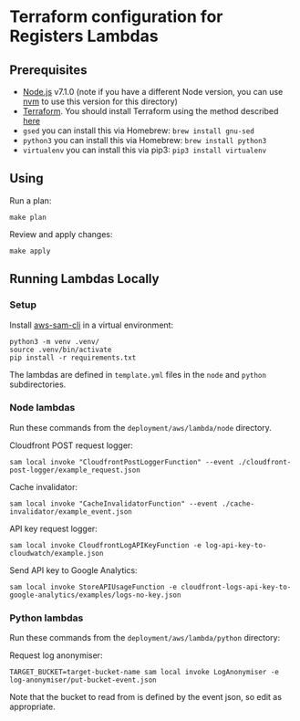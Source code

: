 # Terraform configuration for Registers Lambdas

## Prerequisites

* [Node.js](https://nodejs.org/) v7.1.0 (note if you have a different Node version, you can use [nvm](https://github.com/creationix/nvm) to use this version for this directory)
* [Terraform](https://www.terraform.io/). You should install Terraform using the method described [here](https://github.com/openregister/deployment/blob/master/README.md#prerequisites)
* `gsed` you can install this via Homebrew: `brew install gnu-sed`
* `python3` you can install this via Homebrew: `brew install python3`
* `virtualenv` you can install this via pip3: `pip3 install virtualenv`

## Using

Run a plan:

```
make plan
```

Review and apply changes:

```
make apply
```

## Running Lambdas Locally

### Setup
Install [aws-sam-cli](https://github.com/awslabs/aws-sam-cli) in a virtual environment:

```
python3 -m venv .venv/
source .venv/bin/activate
pip install -r requirements.txt
```

The lambdas are defined in `template.yml` files in the `node` and `python` subdirectories.

### Node lambdas
Run these commands from the `deployment/aws/lambda/node` directory.

Cloudfront POST request logger:
```
sam local invoke "CloudfrontPostLoggerFunction" --event ./cloudfront-post-logger/example_request.json
```

Cache invalidator:
```
sam local invoke "CacheInvalidatorFunction" --event ./cache-invalidator/example_event.json
```

API key request logger:
```
sam local invoke CloudfrontLogAPIKeyFunction -e log-api-key-to-cloudwatch/example.json
```

Send API key to Google Analytics:
```
sam local invoke StoreAPIUsageFunction -e cloudfront-logs-api-key-to-google-analytics/examples/logs-no-key.json
```

### Python lambdas
Run these commands from the `deployment/aws/lambda/python` directory:

Request log anonymiser:
```
TARGET_BUCKET=target-bucket-name sam local invoke LogAnonymiser -e log-anonymiser/put-bucket-event.json
```

Note that the bucket to read from is defined by the event json, so edit as appropriate.